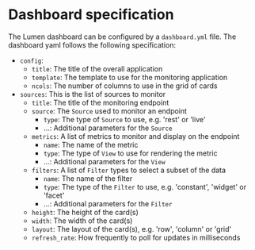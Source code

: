 # Dashboard specification

The Lumen dashboard can be configured by a `dashboard.yml` file. The dashboard yaml follows the following specification:

- `config`:
  - `title`: The title of the overall application
  - `template`: The template to use for the monitoring application
  - `ncols`: The number of columns to use in the grid of cards
- `sources`: This is the list of sources to monitor
  - `title`: The title of the monitoring endpoint
  - `source`: The `Source` used to monitor an endpoint
    - `type`: The type of `Source` to use, e.g. 'rest' or 'live'
	- ...: Additional parameters for the `Source`
  - `metrics`: A list of metrics to monitor and display on the endpoint
    - `name`: The name of the metric
	- `type`: The type of `View` to use for rendering the metric
	- ...: Additional parameters for the `View`
  - `filters`: A list of `Filter` types to select a subset of the data
    - `name`: The name of the filter
	- `type`: The type of the `Filter` to use, e.g. 'constant', 'widget' or 'facet'
	- ...: Additional parameters for the `Filter`
  - `height`: The height of the card(s)
  - `width`: The width of the card(s)
  - `layout`: The layout of the card(s), e.g. 'row', 'column' or 'grid'
  - `refresh_rate`: How frequently to poll for updates in milliseconds
